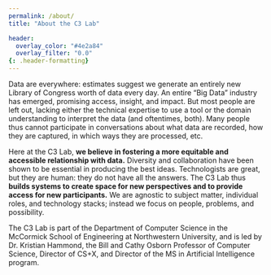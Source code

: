 ```yaml
---
permalink: /about/
title: "About the C3 Lab"

header:
  overlay_color: "#4e2a84"
  overlay_filter: "0.0"
{: .header-formatting}
---
```


Data are everywhere: estimates suggest we generate an entirely new Library of Congress worth of data every day.  An entire “Big Data” industry has emerged, promising access, insight, and impact.  But most people are left out, lacking either the technical expertise to use a tool or the domain understanding to interpret the data (and oftentimes, both).  Many people thus cannot participate in conversations about what data are recorded, how they are captured, in which ways they are processed, etc.

Here at the C3 Lab, **we believe in fostering a more equitable and accessible relationship with data.**  Diversity and collaboration have been shown to be essential in producing the best ideas.  Technologists are great, but they are human: they do not have all the answers.  The C3 Lab thus **builds systems to create space for new perspectives and to provide access for new participants.**  We are agnostic to subject matter, individual roles, and technology stacks; instead we focus on people, problems, and possibility.  

The C3 Lab is part of the Department of Computer Science in the McCormick School of Engineering at Northwestern University, and is led by Dr. Kristian Hammond, the Bill and Cathy Osborn Professor of Computer Science, Director of CS+X, and Director of the MS in Artificial Intelligence program.
